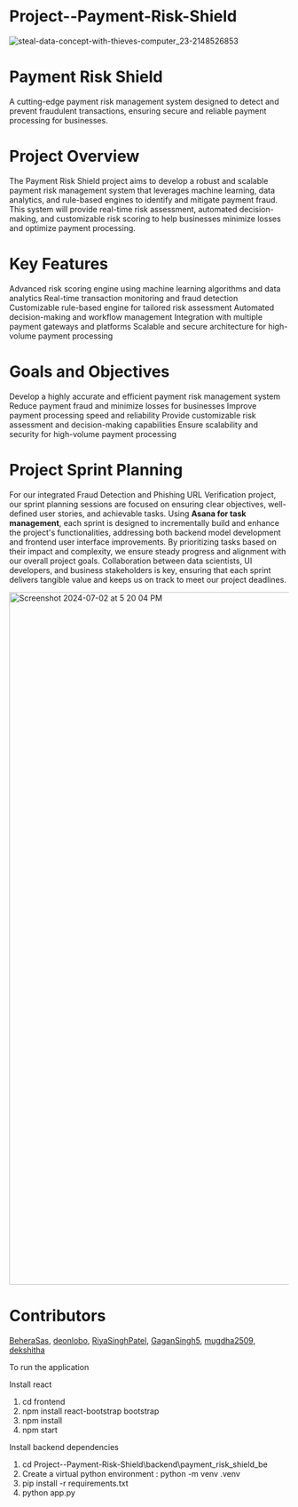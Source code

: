 # Project--Payment-Risk-Shield

![steal-data-concept-with-thieves-computer_23-2148526853](https://github.com/BeheraSas/Project--Payment-Risk-Shield/assets/148372851/9dea3136-efbf-4eaf-815d-d670e2aa0d89)

# Payment Risk Shield

A cutting-edge payment risk management system designed to detect and prevent fraudulent transactions, ensuring secure and reliable payment processing for businesses.

# Project Overview

The Payment Risk Shield project aims to develop a robust and scalable payment risk management system that leverages machine learning, data analytics, and rule-based engines to identify and mitigate payment fraud. This system will provide real-time risk assessment, automated decision-making, and customizable risk scoring to help businesses minimize losses and optimize payment processing.

# Key Features

  Advanced risk scoring engine using machine learning algorithms and data analytics
  Real-time transaction monitoring and fraud detection
  Customizable rule-based engine for tailored risk assessment
  Automated decision-making and workflow management
  Integration with multiple payment gateways and platforms
  Scalable and secure architecture for high-volume payment processing

# Goals and Objectives
Develop a highly accurate and efficient payment risk management system
Reduce payment fraud and minimize losses for businesses
Improve payment processing speed and reliability
Provide customizable risk assessment and decision-making capabilities
Ensure scalability and security for high-volume payment processing

# Project Sprint Planning

For our integrated Fraud Detection and Phishing URL Verification project, our sprint planning sessions are focused on ensuring clear objectives, well-defined user stories, and achievable tasks. Using **Asana for task management**, each sprint is designed to incrementally build and enhance the project's functionalities, addressing both backend model development and frontend user interface improvements. By prioritizing tasks based on their impact and complexity, we ensure steady progress and alignment with our overall project goals. Collaboration between data scientists, UI developers, and business stakeholders is key, ensuring that each sprint delivers tangible value and keeps us on track to meet our project deadlines.

<img width="1247" alt="Screenshot 2024-07-02 at 5 20 04 PM" src="https://github.com/BeheraSas/Project--Payment-Risk-Shield/assets/148372851/2e13af70-04c4-4d24-9306-056bde52cf35">


# Contributors
[BeheraSas](https://github.com/BeheraSas/),
[deonlobo](https://github.com/deonlobo/),
[RiyaSinghPatel](https://github.com/RiyaSinghPatel),
[GaganSingh5](https://github.com/GaganSingh5),
[mugdha2509](https://github.com/mugdha2509),
[dekshitha](https://github.com/dekshitha)

To run the application <br>

Install react <br>
1. cd frontend <br>
2. npm install react-bootstrap bootstrap <br>
3. npm install <br>
4. npm start <br>

Install backend dependencies <br>
1. cd Project--Payment-Risk-Shield\backend\payment_risk_shield_be <br>
2. Create a virtual python environment : python -m venv .venv <br>
3. pip install -r requirements.txt <br>
4. python app.py  <br>
